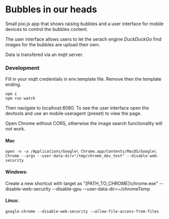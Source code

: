 
# Bubbles in our heads

Small pixi.js app that shows raising bubbles and a user interface for mobile devices to control the bubbles content.

The user interface allows users to let the serach engine _DuckDuckGo_ find images for the bubbles are upload their own.

Data is transfered via an mqtt server.



### Development

Fill in your mqtt credentials in env.template file.
Remove then the template ending.

```
npm i
npm run watch
```

Then navigate to localhost:8080.
To see the user interface open the devtools and use an mobile useragent (preset) to view the page.

Open Chrome without CORS, otherwise the image search functionality will not work.

#### Mac
```
open -n -a /Applications/Google\ Chrome.app/Contents/MacOS/Google\ Chrome --args --user-data-dir="/tmp/chrome_dev_test" --disable-web-security
```
#### Windows:

Create a new shortcut with target as 
"[PATH_TO_CHROME]\chrome.exe" --disable-web-security --disable-gpu --user-data-dir=~/chromeTemp

#### Linux:
```
google-chrome --disable-web-security -–allow-file-access-from-files
```
